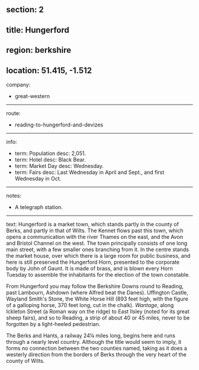 section: 2
----
title: Hungerford
----
region: berkshire
----
location: 51.415, -1.512
----
company:
- great-western
----
route:
- reading-to-hungerford-and-devizes
----
info:
- term: Population
  desc: 2,051.
- term: Hotel
  desc: Black Bear.
- term: Market Day
  desc: Wednesday.
- term: Fairs
  desc: Last Wednesday in April and Sept., and first Wednesday in Oct.
----
notes:
- A telegraph station.
----
text: Hungerford is a market town, which stands partly in the county of Berks, and partly in that of Wilts. The Kennet flows past this town, which opens a communication with the river Thames on the east, and the Avon and Bristol Channel on the west. The town principally consists of one long main street, with a few smaller ones branching from it. In the centre stands the market house, over which there is a large room for public business, and here is still preserved the Hungerford Horn, presented to the corporate body by John of Gaunt. It is made of brass, and is blown every Horn Tuesday to assemble the inhabitants for the election of the town constable.

From Hungerford you may follow the Berkshire Downs round to Reading, past Lambourn, Ashdown (where Alfred beat the Danes). Uffington Castle, Wayland Smith's Stone, the White Horse Hill (893 feet high, with the figure of a galloping horse, 370 feet long, cut in the chalk). *Wantage*, along Ickleton Street (a Roman way on the ridge) to East Ilsley (noted for its great sheep fairs), and so to Reading, a strip of about 40 or 45 miles, never to be forgotten by a light-heeled pedestrian.

The Berks and Hants, a railway 24¼ miles long, begins here and runs through a nearly level country. Although the title would seem to imply, it forms no connection between the two counties named, taking as it does a westerly direction from the borders of Berks through the very heart of the county of Wilts.
